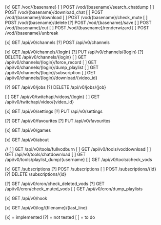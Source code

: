 [x] GET /vod/{basename}
[ ] POST /vod/{basename}/search_chatdump
[ ] POST /vod/{basename}/download_chat
[ ] POST /vod/{basename}/download
[ ] POST /vod/{basename}/check_mute
[ ] POST /vod/{basename}/delete
[?] POST /vod/{basename}/save
[ ] POST /vod/{basename}/cut
[ ] POST /vod/{basename}/renderwizard
[ ] POST /vod/{basename}/unbreak

[x] GET /api/v0/channels
[?] POST /api/v0/channels

[x] GET /api/v0/channels/{login}
[?] PUT /api/v0/channels/{login}
[?] DELETE /api/v0/channels/{login}
[ ] GET /api/v0/channels/{login}/force_record
[ ] GET /api/v0/channels/{login}/dump_playlist
[ ] GET /api/v0/channels/{login}/subscription
[ ] GET /api/v0/channels/{login}/download/{video_id}

[?] GET /api/v0/jobs
[?] DELETE /api/v0/jobs/{job}

[ ] GET /api/v0/twitchapi/videos/{login}
[ ] GET /api/v0/twitchapi/video/{video_id}

[x] GET /api/v0/settings
[?] PUT /api/v0/settings

[?] GET /api/v0/favourites
[?] PUT /api/v0/favourites

[x] GET /api/v0/games

[x] GET /api/v0/about

// [ ] GET /api/v0/tools/fullvodburn
[ ] GET /api/v0/tools/voddownload
[ ] GET /api/v0/tools/chatdownload
[ ] GET /api/v0/tools/playlist_dump/{username}
[ ] GET /api/v0/tools/check_vods

[x] GET /subscriptions
[?] POST /subscriptions
[ ] POST /subscriptions/{id}
[?] DELETE /subscriptions/{id}

[?] GET /api/v0/cron/check_deleted_vods
[?] GET /api/v0/cron/check_muted_vods
[ ] GET /api/v0/cron/dump_playlists

[x] GET /api/v0/hook

[x] GET /api/v0/log/{filename}/{last_line}


[x] = implemented
[?] = not tested
[ ] = to do